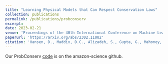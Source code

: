 ```yaml
---
title: "Learning Physical Models that Can Respect Conservation Laws"
collection: publications
permalink: /publications/probconserv
excerpt:
date: 2023-02-21
venue: 'Proceedings of the 40th International Conference on Machine Learning (ICML)'
paperurl: 'https://arxiv.org/abs/2302.11002'
citation: 'Hansen, D., Maddix, D.C., Alizadeh, S., Gupta, G., Mahoney, M.W. (2023). &quot;Learning Physical Models that Can Respect Conservation Laws.&quot; <i>Technical Report, Preprint: arXiv:2302.11002, Accepted for publication, Proceedings of the 40th International Conference on Machine Learning (ICML), PMLR 202, 2023</i>.'
---
```


Our ProbConserv [code](https://github.com/amazon-science/probconserv) is on the amazon-science github.
